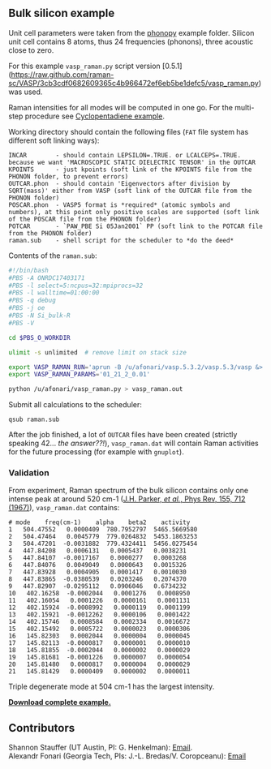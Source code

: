 ## Bulk silicon example

Unit cell parameters were taken from the [phonopy](http://phonopy.sourceforge.net) example folder. Silicon unit cell contains 8 atoms, thus 24 frequencies (phonons), three acoustic close to zero.

For this example `vasp_raman.py` script version [0.5.1] (https://raw.github.com/raman-sc/VASP/3cb3cdf0682609365c4b966472ef6eb5be1defc5/vasp_raman.py) was used.

Raman intensities for all modes will be computed in one go. For the multi-step procedure see [Cyclopentadiene example](https://github.com/raman-sc/VASP/tree/master/Cyclopentadiene).

Working directory should contain the following files (`FAT` file system has different soft linking ways):
```
INCAR        - should contain LEPSILON=.TRUE. or LCALCEPS=.TRUE. because we want 'MACROSCOPIC STATIC DIELECTRIC TENSOR' in the OUTCAR
KPOINTS      - just kpoints (soft link of the KPOINTS file from the PHONON folder, to prevent errors)
OUTCAR.phon  - should contain 'Eigenvectors after division by SQRT(mass)' either from VASP (soft link of the OUTCAR file from the PHONON folder)
POSCAR.phon  - VASP5 format is *required* (atomic symbols and numbers), at this point only positive scales are supported (soft link of the POSCAR file from the PHONON folder)
POTCAR       - `PAW_PBE Si 05Jan2001` PP (soft link to the POTCAR file from the PHONON folder)
raman.sub    - shell script for the scheduler to *do the deed*
```

Contents of the `raman.sub`:
```bash
#!/bin/bash
#PBS -A ONRDC17403171
#PBS -l select=5:ncpus=32:mpiprocs=32
#PBS -l walltime=01:00:00
#PBS -q debug
#PBS -j oe
#PBS -N Si_bulk-R
#PBS -V

cd $PBS_O_WORKDIR

ulimit -s unlimited  # remove limit on stack size

export VASP_RAMAN_RUN='aprun -B /u/afonari/vasp.5.3.2/vasp.5.3/vasp &> job.out'
export VASP_RAMAN_PARAMS='01_21_2_0.01'

python /u/afonari/vasp_raman.py > vasp_raman.out

```

Submit all calculations to the scheduler:
```
qsub raman.sub
```

After the job finished, a lot of `OUTCAR` files have been created (strictly speaking 42... *the answer??!*), `vasp_raman.dat` will contain Raman activities for the future processing (for example with `gnuplot`).

### Validation

From experiment, Raman spectrum of the bulk silicon contains only one intense peak at around 520 cm-1 ([J.H. Parker, *et al.*, Phys Rev, 155, 712 (1967)](http://dx.doi.org/10.1103/PhysRev.155.712)), `vasp_raman.dat` contains:
```
# mode    freq(cm-1)    alpha    beta2    activity
1   504.47552   0.0000409  780.7952797  5465.5669580
2   504.47464   0.0045779  779.0264832  5453.1863253
3   504.47201  -0.0031882  779.4324411  5456.0275454
4   447.84208   0.0006131   0.0005437   0.0038231
5   447.84107  -0.0017167   0.0000277   0.0003268
6   447.84076   0.0049049   0.0000643   0.0015326
7   447.83928   0.0004905   0.0001417   0.0010030
8   447.83865  -0.0380539   0.0203246   0.2074370
9   447.82907  -0.0295112   0.0906046   0.6734232
10   402.16258  -0.0002044   0.0001276   0.0008950
11   402.16054   0.0001226   0.0000161   0.0001131
12   402.15924  -0.0008992   0.0000119   0.0001199
13   402.15921  -0.0012262   0.0000106   0.0001422
14   402.15746   0.0008584   0.0002334   0.0016672
15   402.15492   0.0005722   0.0000023   0.0000306
16   145.82303   0.0002044   0.0000004   0.0000045
17   145.82113  -0.0000817   0.0000001   0.0000010
18   145.81855  -0.0002044   0.0000002   0.0000029
19   145.81681  -0.0001226   0.0000007   0.0000054
20   145.81480   0.0000817   0.0000004   0.0000029
21   145.81429   0.0000409   0.0000002   0.0000011
```
Triple degenerate mode at 504 cm-1 has the largest intensity.

[**Download complete example.**](https://github.com/raman-sc/VASP/raw/master/Sibulk-VASP/Sibulk-VASP-vasp_raman-0.5.1.tar.gz)

## Contributors

Shannon Stauffer (UT Austin, PI: G. Henkelman): [Email](mailto:stauffers[nospam]utexas.edu).  
Alexandr Fonari (Georgia Tech, PIs: J.-L. Bredas/V. Coropceanu): [Email](mailto:alexandr.fonari[nospam]gatech.edu)

